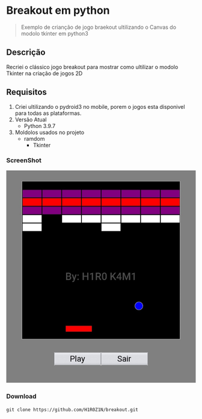 # Breakout em python
> Exemplo de crianção de jogo braekout ultilizando o Canvas do modolo tkinter em python3
## Descrição
Recriei o clássico jogo breakout para mostrar como ultilizar o modolo Tkinter na criação de jogos 2D
## Requisitos
1. Criei ultilizando o pydroid3 no mobile, porem o jogos esta disponivel para todas as plataformas.
1. Versão Atual
     - Python 3.9.7
1. Moldolos usados no projeto
     - ramdom
          - Tkinter
### ScreenShot
![Imagem do jogo](.//img/ScreenShot.jpg)
### Download
```
git clone https://github.com/H1R0Z1N/breakout.git
```


